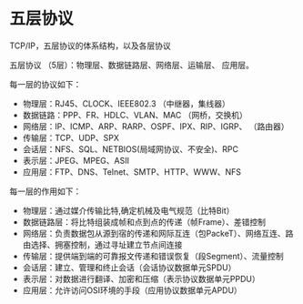 # 五层协议

TCP/IP，五层协议的体系结构，以及各层协议


五层协议 （5层）：物理层、数据链路层、网络层、运输层、 应用层。


每一层的协议如下：


- 物理层：RJ45、CLOCK、IEEE802.3 （中继器，集线器）
- 数据链路：PPP、FR、HDLC、VLAN、MAC （网桥，交换机）
- 网络层：IP、ICMP、ARP、RARP、OSPF、IPX、RIP、IGRP、 （路由器）
- 传输层：TCP、UDP、SPX
- 会话层：NFS、SQL、NETBIOS(局域网协议、不安全)、RPC
- 表示层：JPEG、MPEG、ASII
- 应用层：FTP、DNS、Telnet、SMTP、HTTP、WWW、NFS


每一层的作用如下：
- 物理层：通过媒介传输比特,确定机械及电气规范（比特Bit）
- 数据链路层：将比特组装成帧和点到点的传递（帧Frame）、差错控制
- 网络层：负责数据包从源到宿的传递和网际互连（包PackeT）、网络互连、路由选择、拥塞控制，通过寻址建立节点间连接
- 传输层：提供端到端的可靠报文传递和错误恢复（段Segment）、流量控制
- 会话层：建立、管理和终止会话（会话协议数据单元SPDU）
- 表示层：对数据进行翻译、加密和压缩（表示协议数据单元PPDU）
- 应用层：允许访问OSI环境的手段（应用协议数据单元APDU）